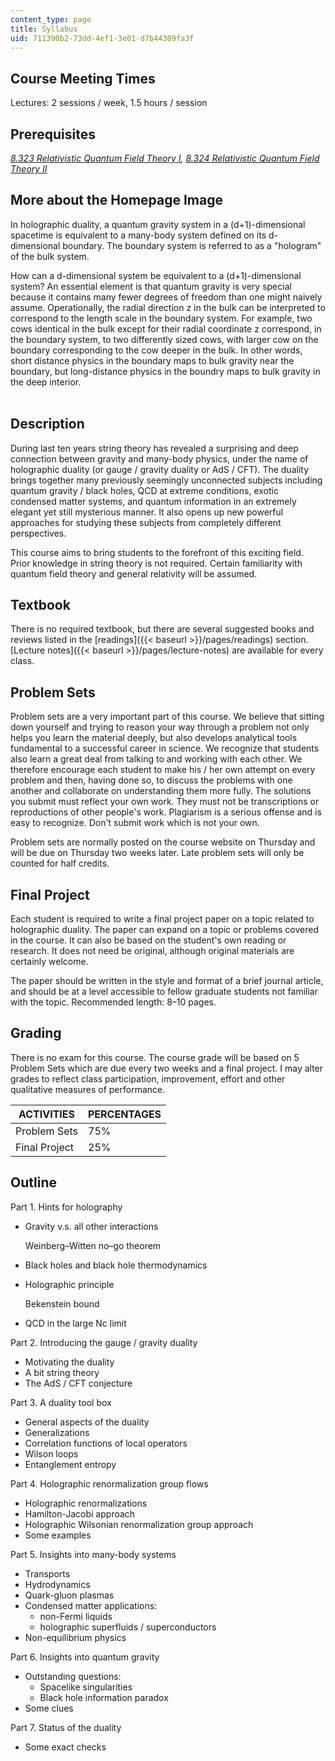 ```yaml
---
content_type: page
title: Syllabus
uid: 711390b2-73dd-4ef1-3e01-d7b44309fa3f
---
```


Course Meeting Times
--------------------

Lectures: 2 sessions / week, 1.5 hours / session

Prerequisites
-------------

_[8.323 Relativistic Quantum Field Theory I](/courses/8-323-relativistic-quantum-field-theory-i-spring-2008/), [8.324 Relativistic Quantum Field Theory II](/courses/8-324-relativistic-quantum-field-theory-ii-fall-2010/)_

More about the Homepage Image
-----------------------------

In holographic duality, a quantum gravity system in a (d+1)-dimensional spacetime is equivalent to a many-body system defined on its d-dimensional boundary. The boundary system is referred to as a "hologram" of the bulk system.

How can a d-dimensional system be equivalent to a (d+1)-dimensional system? An essential element is that quantum gravity is very special because it contains many fewer degrees of freedom than one might naively assume. Operationally, the radial direction z in the bulk can be interpreted to correspond to the length scale in the boundary system. For example, two cows identical in the bulk except for their radial coordinate z correspond, in the boundary system, to two differently sized cows, with larger cow on the boundary corresponding to the cow deeper in the bulk. In other words, short distance physics in the boundary maps to bulk gravity near the boundary, but long-distance physics in the boundry maps to bulk gravity in the deep interior.  
 

Description
-----------

During last ten years string theory has revealed a surprising and deep connection between gravity and many-body physics, under the name of holographic duality (or gauge / gravity duality or AdS / CFT). The duality brings together many previously seemingly unconnected subjects including quantum gravity / black holes, QCD at extreme conditions, exotic condensed matter systems, and quantum information in an extremely elegant yet still mysterious manner. It also opens up new powerful approaches for studying these subjects from completely different perspectives.

This course aims to bring students to the forefront of this exciting field. Prior knowledge in string theory is not required. Certain familiarity with quantum field theory and general relativity will be assumed.

Textbook
--------

There is no required textbook, but there are several suggested books and reviews listed in the [readings]({{< baseurl >}}/pages/readings) section. [Lecture notes]({{< baseurl >}}/pages/lecture-notes) are available for every class.

Problem Sets
------------

Problem sets are a very important part of this course. We believe that sitting down yourself and trying to reason your way through a problem not only helps you learn the material deeply, but also develops analytical tools fundamental to a successful career in science. We recognize that students also learn a great deal from talking to and working with each other. We therefore encourage each student to make his / her own attempt on every problem and then, having done so, to discuss the problems with one another and collaborate on understanding them more fully. The solutions you submit must reflect your own work. They must not be transcriptions or reproductions of other people's work. Plagiarism is a serious offense and is easy to recognize. Don't submit work which is not your own.

Problem sets are normally posted on the course website on Thursday and will be due on Thursday two weeks later. Late problem sets will only be counted for half credits.

Final Project
-------------

Each student is required to write a final project paper on a topic related to holographic duality. The paper can expand on a topic or problems covered in the course. It can also be based on the student's own reading or research. It does not need be original, although original materials are certainly welcome.

The paper should be written in the style and format of a brief journal article, and should be at a level accessible to fellow graduate students not familiar with the topic. Recommended length: 8–10 pages.

Grading
-------

There is no exam for this course. The course grade will be based on 5 Problem Sets which are due every two weeks and a final project. I may alter grades to reflect class participation, improvement, effort and other qualitative measures of performance.

| ACTIVITIES | PERCENTAGES |
| --- | --- |
| Problem Sets | 75% |
| Final Project | 25% 

Outline
-------

Part 1. Hints for holography

*   Gravity v.s. all other interactions
    
    Weinberg–Witten no–go theorem
    
*   Black holes and black hole thermodynamics
*   Holographic principle
    
    Bekenstein bound
    
*   QCD in the large Nc limit

Part 2. Introducing the gauge / gravity duality

*   Motivating the duality
*   A bit string theory
*   The AdS / CFT conjecture

Part 3. A duality tool box

*   General aspects of the duality
*   Generalizations
*   Correlation functions of local operators
*   Wilson loops
*   Entanglement entropy

Part 4. Holographic renormalization group flows

*   Holographic renormalizations
*   Hamilton-Jacobi approach
*   Holographic Wilsonian renormalization group approach
*   Some examples

Part 5. Insights into many-body systems

*   Transports
*   Hydrodynamics
*   Quark-gluon plasmas
*   Condensed matter applications:
    *   non-Fermi liquids
    *   holographic superfluids / superconductors
*   Non-equilibrium physics

Part 6. Insights into quantum gravity

*   Outstanding questions:
    *   Spacelike singularities
    *   Black hole information paradox
*   Some clues

Part 7. Status of the duality

*   Some exact checks